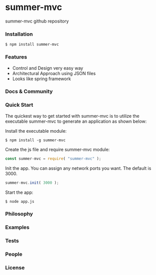 # summer-mvc
summer-mvc github repository

### Installation
```
$ npm install summer-mvc
```

### Features
- Control and Design very easy way
- Architectural Approach using JSON files
- Looks like spring framework

### Docs & Community

### Quick Start
The quickest way to get started with summer-mvc is to utilize the executable summer-mvc to generate an application as shown below:

Install the executable module:
```
$ npm install -g summer-mvc
```

Create the js file and require summer-mvc module:
```javascript
const summer-mvc = require( "summer-mvc" );
```

Init the app. You can assign any network ports you want. The default is 3000.
```javascript
summer-mvc.init( 3000 );
```

Start the app:
```
$ node app.js
```




### Philosophy

### Examples

### Tests

### People

### License
